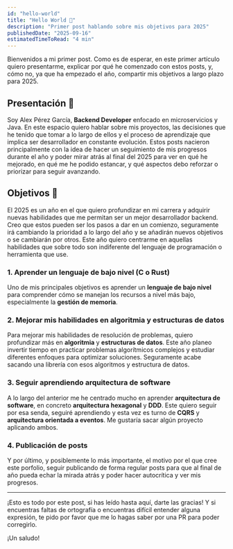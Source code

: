 ```yaml
---
id: "hello-world"
title: "Hello World 👋"
description: "Primer post hablando sobre mis objetivos para 2025"
publishedDate: "2025-09-16"
estimatedTimeToRead: "4 min"
---
```


Bienvenidos a mi primer post. Como es de esperar, en este primer artículo quiero presentarme, explicar por qué he comenzado con estos posts, y, cómo no, ya que ha empezado el año, compartir mis objetivos a largo plazo para 2025.

## Presentación 👋

Soy Alex Pérez García, **Backend Developer** enfocado en microservicios y Java. En este espacio quiero hablar sobre mis proyectos, las decisiones que he tenido que tomar a lo largo de ellos y el proceso de aprendizaje que implica ser desarrollador en constante evolución. Estos posts nacieron principalmente con la idea de hacer un seguimiento de mis progresos durante el año y poder mirar atrás al final del 2025 para ver en qué he mejorado, en qué me he podido estancar, y qué aspectos debo reforzar o priorizar para seguir avanzando.

## Objetivos 📌

El 2025 es un año en el que quiero profundizar en mi carrera y adquirir nuevas habilidades que me permitan ser un mejor desarrollador backend. Creo que estos pueden ser los pasos a dar en un comienzo, seguramente irá cambiando la prioridad a lo largo del año y se añadirán nuevos objetivos o se cambiarán por otros. Este año quiero centrarme en aquellas habilidades que sobre todo son indiferente del lenguaje de programación o herramienta que use.

### 1. **Aprender un lenguaje de bajo nivel (C o Rust)**

Uno de mis principales objetivos es aprender un **lenguaje de bajo nivel** para comprender cómo se manejan los recursos a nivel más bajo, especialmente la **gestión de memoria**.

### 2. **Mejorar mis habilidades en algoritmia y estructuras de datos**

Para mejorar mis habilidades de resolución de problemas, quiero profundizar más en **algoritmia** y **estructuras de datos**. Este año planeo invertir tiempo en practicar problemas algorítmicos complejos y estudiar diferentes enfoques para optimizar soluciones. Seguramente acabe sacando una librería con esos algoritmos y estructura de datos.

### 3. **Seguir aprendiendo arquitectura de software**

A lo largo del anterior me he centrado mucho en aprender **arquitectura de software**, en concreto **arquitectura hexagonal** y **DDD**. Este quiero seguir por esa senda, seguiré aprendiendo y esta vez es turno de **CQRS** y **arquitectura orientada a eventos**. Me gustaría sacar algún proyecto aplicando ambos.

### 4. **Publicación de posts**

Y por último, y posiblemente lo más importante, el motivo por el que cree este porfolio, seguir publicando de forma regular posts para que al final de año pueda echar la mirada atrás y poder hacer autocrítica y ver mis progresos.

---

¡Esto es todo por este post, si has leído hasta aquí, darte las gracias! Y si encuentras faltas de ortografía o encuentras difícil entender alguna expresión, te pido por favor que me lo hagas saber por una PR para poder corregirlo.

¡Un saludo!
